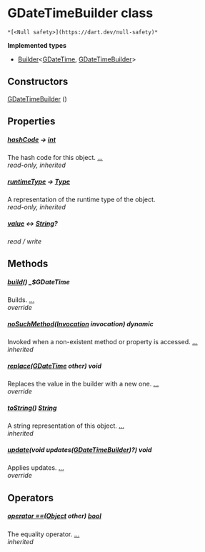 


# GDateTimeBuilder class






    *[<Null safety>](https://dart.dev/null-safety)*






**Implemented types**

- [Builder](https://pub.dev/documentation/built_value/8.1.3/built_value/Builder-class.html)&lt;[GDateTime](../third_party_yonomi_graphql_schema_schema.docs.schema.gql/GDateTime-class.md), [GDateTimeBuilder](../third_party_yonomi_graphql_schema_schema.docs.schema.gql/GDateTimeBuilder-class.md)>





## Constructors

[GDateTimeBuilder](../third_party_yonomi_graphql_schema_schema.docs.schema.gql/GDateTimeBuilder/GDateTimeBuilder.md) ()

    


## Properties

##### [hashCode](https://api.flutter.dev/flutter/dart-core/Object/hashCode.html) &#8594; [int](https://api.flutter.dev/flutter/dart-core/int-class.html)



The hash code for this object. [...](https://api.flutter.dev/flutter/dart-core/Object/hashCode.html)  
_read-only, inherited_



##### [runtimeType](https://api.flutter.dev/flutter/dart-core/Object/runtimeType.html) &#8594; [Type](https://api.flutter.dev/flutter/dart-core/Type-class.html)



A representation of the runtime type of the object.   
_read-only, inherited_



##### [value](../third_party_yonomi_graphql_schema_schema.docs.schema.gql/GDateTimeBuilder/value.md) &#8596; [String](https://api.flutter.dev/flutter/dart-core/String-class.html)?



   
_read / write_




## Methods

##### [build](../third_party_yonomi_graphql_schema_schema.docs.schema.gql/GDateTimeBuilder/build.md)() _$GDateTime



Builds. [...](../third_party_yonomi_graphql_schema_schema.docs.schema.gql/GDateTimeBuilder/build.md)  
_override_



##### [noSuchMethod](https://api.flutter.dev/flutter/dart-core/Object/noSuchMethod.html)([Invocation](https://api.flutter.dev/flutter/dart-core/Invocation-class.html) invocation) dynamic



Invoked when a non-existent method or property is accessed. [...](https://api.flutter.dev/flutter/dart-core/Object/noSuchMethod.html)  
_inherited_



##### [replace](../third_party_yonomi_graphql_schema_schema.docs.schema.gql/GDateTimeBuilder/replace.md)([GDateTime](../third_party_yonomi_graphql_schema_schema.docs.schema.gql/GDateTime-class.md) other) void



Replaces the value in the builder with a new one. [...](../third_party_yonomi_graphql_schema_schema.docs.schema.gql/GDateTimeBuilder/replace.md)  
_override_



##### [toString](https://api.flutter.dev/flutter/dart-core/Object/toString.html)() [String](https://api.flutter.dev/flutter/dart-core/String-class.html)



A string representation of this object. [...](https://api.flutter.dev/flutter/dart-core/Object/toString.html)  
_inherited_



##### [update](../third_party_yonomi_graphql_schema_schema.docs.schema.gql/GDateTimeBuilder/update.md)(void updates([GDateTimeBuilder](../third_party_yonomi_graphql_schema_schema.docs.schema.gql/GDateTimeBuilder-class.md))?) void



Applies updates. [...](../third_party_yonomi_graphql_schema_schema.docs.schema.gql/GDateTimeBuilder/update.md)  
_override_




## Operators

##### [operator ==](https://api.flutter.dev/flutter/dart-core/Object/operator_equals.html)([Object](https://api.flutter.dev/flutter/dart-core/Object-class.html) other) [bool](https://api.flutter.dev/flutter/dart-core/bool-class.html)



The equality operator. [...](https://api.flutter.dev/flutter/dart-core/Object/operator_equals.html)  
_inherited_











